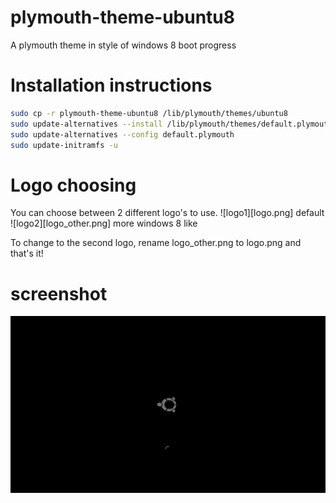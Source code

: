 plymouth-theme-ubuntu8
======================

A plymouth theme in style of windows 8 boot progress

Installation instructions
=========================

```bash
sudo cp -r plymouth-theme-ubuntu8 /lib/plymouth/themes/ubuntu8
sudo update-alternatives --install /lib/plymouth/themes/default.plymouth default.plymouth /lib/plymouth/themes/ubuntu8/ubuntu8.plymouth 100
sudo update-alternatives --config default.plymouth
sudo update-initramfs -u
```
Logo choosing
=============

You can choose between 2 different logo's to use.
![logo1][logo.png] default
![logo2][logo_other.png] more windows 8 like

To change to the second logo, rename logo_other.png to logo.png and that's it!

screenshot
==========
![screebshot](screenshot.png)
